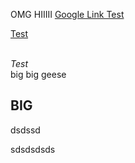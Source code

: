 OMG HIIIII       [Google Link Test](https://www.google.com)

[Test](about.md)

<br>*Test*</br>
  big big
  geese
## BIG

dsdssd

sdsdsdsds

